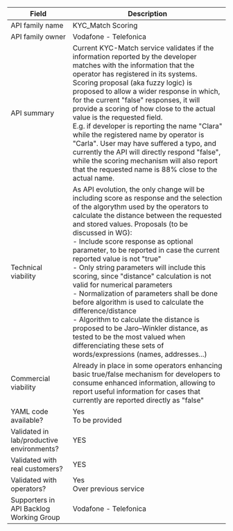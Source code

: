 | **Field** | Description | 
| ---- | ----- |
| API family name | KYC_Match Scoring | 
| API family owner | Vodafone - Telefonica |
| API summary |  Current KYC-Match service validates if the information reported by the developer matches with the information that the operator has registered in its systems. Scoring proposal (aka fuzzy logic) is proposed to allow a wider response in which, for the current "false" responses, it will provide a scoring of how close to the actual value is the requested field. <br> E.g. if developer is reporting the name "Clara" while the registered name by operator is "Carla". User may have suffered a typo, and currently the API will directly respond "false", while the scoring mechanism will also report that the requested name is 88% close to the actual name.|
| Technical viability | As API evolution, the only change will be including score as response and the selection of the algorythm used by the operators to calculate the distance between the requested and stored values. Proposals (to be discussed in WG): <br>  - Include score response as optional parameter, to be reported in case the current reported value is not "true" <br> - Only string parameters will include this scoring, since "distance" calculation is not valid for numerical parameters <br> - Normalization of parameters shall be done before algorithm is used to calculate the difference/distance <br> - Algorithm to calculate the distance is proposed to be Jaro–Winkler distance, as tested to be the most valued when differenciating these sets of words/expressions (names, addresses...)|
| Commercial viability | Already in place in some operators enhancing basic true/false mechanism for developers to consume enhanced information, allowing to report useful information for cases that currently are reported directly as "false"| 
| YAML code available? | Yes<br> To be provided  |
| Validated in lab/productive environments? | YES |
| Validated with real customers? | YES |
| Validated with operators? | Yes<br> Over previous service |
| Supporters in API Backlog Working Group | Vodafone - Telefonica |
